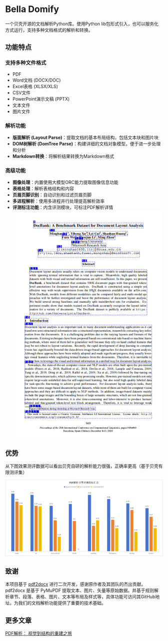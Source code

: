 # Bella Domify
一个贝壳开源的文档解析Python库。使用Python lib包形式引入，也可以服务化方式运行，支持多种文档格式的解析和转换。

## 功能特点

### 支持多种文件格式
- PDF
- Word文档 (DOCX/DOC)
- Excel表格 (XLSX/XLS)
- CSV文件
- PowerPoint演示文稿 (PPTX)
- 文本文件
- 图片文件

### 解析功能
- **版面解析 (Layout Parse)**：提取文档的基本布局结构，包括文本块和图片块
- **DOM树解析 (DomTree Parse)**：构建详细的文档对象模型，便于进一步处理和分析
- **Markdown转换**：将解析结果转换为Markdown格式

### 高级功能
- **图像处理**：内置使用大模型ORC能力提取图像信息功能
- **表格处理**：解析表格结构和内容
- **页眉页脚识别**：自动识别和过滤页眉页脚
- **多进程解析**：使用多进程并行处理提高解析效率
- **评测标注功能**：内含评测模块，可标注PDF解析详情
  ![pdf_marked](./assets/pdf_marked.png)

## 优势
从下图效果测评数据可以看出贝壳自研的解析能力很强，正确率更高（基于贝壳有限测评集）

![image2](./assets/evaluation.png)


## 致谢

本项目基于 [pdf2docx](https://github.com/dothinking/pdf2docx) 进行二次开发，感谢原作者及其团队的杰出贡献。pdf2docx 是基于 PyMuPDF 提取文本、图片、矢量等原始数据。并基于规则解析章节、段落、表格、图片、文本等布局及样式等，具体功能可访问其GitHub地址。为我们的文档解析功能提供了重要的技术基础。

## 更多文章

[PDF解析： 视觉到结构的重建之旅](./assets/share.pdf)
